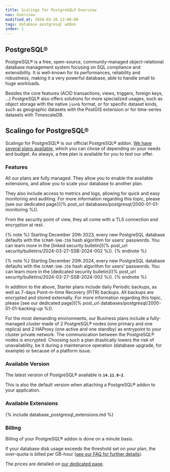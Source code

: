 ```yaml
---
title: Scalingo for PostgreSQL® Overview
nav: Overview
modified_at: 2024-03-26 12:00:00
tags: database postgresql addon
index: 1
---
```


## PostgreSQL®

PostgreSQL® is a free, open-source, community-managed object-relational
database management system focusing on SQL compliance and extensibility. It is
well-known for its performances, reliability and robustness, making it a very
powerful database, able to handle small to huge workloads.

Besides the core features (ACID transactions, views, triggers, foreign keys,
...) PostgreSQL® also offers solutions for more specialized usages, such as
object storage with the native `jsonb` format, or for specific dataset kinds,
such as geographic datasets with the PostGIS extension or for time-series
datasets with TimescaleDB.


## Scalingo for PostgreSQL®

Scalingo for PostgreSQL® is our official PostgreSQL® addon. [We have several
plans available](https://scalingo.com/databases/postgresql#database-compare),
which you can chose of depending on your needs and budget. As always, a free
plan is available for you to test our offer.

### Features

All our plans are fully managed. They allow you to enable the available
extensions, and allow you to scale your database to another plan.

They also include access to metrics and logs, allowing for quick and easy
monitoring and auditing. For more information regarding this topic, please [see
our dedicated page]({% post_url databases/postgresql/2000-01-01-monitoring %}).

From the security point of view, they all come with a TLS connection and
encryption at rest.

{% note %}
  Starting December 20th 2023, every new PostgreSQL database defaults with the
  `SCRAM-SHA-256` hash algorithm for users' passwords. You can learn more in
  the [linked security bulletin]({% post_url security/bulletins/2024-03-27-SSB-2024-002 %}).
{% endnote %}

{% note %}
  Starting December 20th 2024, every new PostgreSQL database defaults with the
  `SCRAM-SHA-256` hash algorithm for users' passwords. You can learn more in
  the [dedicated security bulletin]({% post_url security/bulletins/2024-03-27-SSB-2024-002 %}).
{% endnote %}

In addition to the above, Starter plans include daily Periodic backups, as
well as 7-days Point-in-time Recovery (PiTR) backups. All backups are encrypted
and stored externally. For more information regarding this topic, please
[see our dedicated page]({% post_url databases/postgresql/2000-01-01-backing-up %}).

For the most demanding environments, our Business plans include a fully-managed
cluster made of 2 PostgreSQL® nodes (one primary and one replica) and 2 HAProxy
(one active and one standby) as entrypoint to your cluster private network.
The communication between the PostgreSQL® nodes is encrypted. Choosing such a
plan drastically lowers the risk of unavailability, be it during a maintenance
operation (database upgrade, for example) or because of a platform issue.

### Available Version

The latest version of PostgreSQL® available is **`14.11.0-2`**.

This is also the default version when attaching a PostgreSQL® addon to your
application.


### Available Extensions

{% include database_postgresql_extensions.md %}

### Billing

Billing of your PostgreSQL® addon is done on a minute basis.

If your database disk usage exceeds the threshold set on your plan, the
over-quota is billed per GB-hour ([see our FAQ for further details](https://scalingo.com/databases/postgresql)).

The prices are detailed on [our dedicated page](https://scalingo.com/databases/postgresql).
